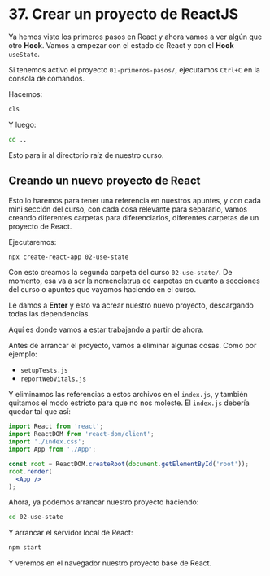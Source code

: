 # 37. Crear un proyecto de ReactJS

Ya hemos visto los primeros pasos en React y ahora vamos a ver algún que otro **Hook**.
Vamos a empezar con el estado de React y con el **Hook** `useState`.

Si tenemos activo el proyecto `01-primeros-pasos/`, ejecutamos `Ctrl+C` en la consola de comandos.

Hacemos:

```bash
cls
```

Y luego:

```bash
cd ..
```

Esto para ir al directorio raíz de nuestro curso.

## Creando un nuevo proyecto de React

Esto lo haremos para tener una referencia en nuestros apuntes, y con cada mini sección del curso, con cada cosa relevante para separarlo,
vamos creando diferentes carpetas para diferenciarlos, diferentes carpetas de un proyecto de React.

Ejecutaremos:

```bash
npx create-react-app 02-use-state
```

Con esto creamos la segunda carpeta del curso `02-use-state/`. De momento, esa va a ser la nomenclatrua de carpetas en cuanto a secciones
del curso o apuntes que vayamos haciendo en el curso.

Le damos a **Enter** y esto va  acrear nuestro nuevo proyecto, descargando todas las dependencias.

Aquí es donde vamos a estar trabajando a partir de ahora.

Antes de arrancar el proyecto, vamos a eliminar algunas cosas. Como por ejemplo:

* `setupTests.js`
* `reportWebVitals.js`

Y eliminamos las referencias a estos archivos en el `index.js`, y también quitamos el modo estricto para que no nos moleste. El `index.js`
debería quedar tal que así:

```jsx
import React from 'react';
import ReactDOM from 'react-dom/client';
import './index.css';
import App from './App';

const root = ReactDOM.createRoot(document.getElementById('root'));
root.render(
  <App />
);
```

Ahora, ya podemos arrancar nuestro proyecto haciendo:

```bash
cd 02-use-state
```

Y arrancar el servidor local de React:

```bash
npm start
```

Y veremos en el navegador nuestro proyecto base de React.